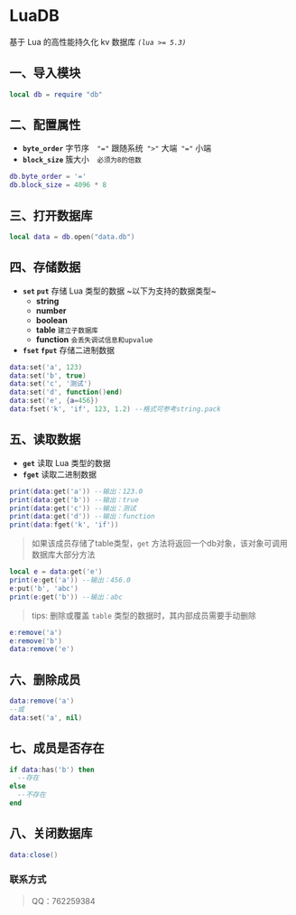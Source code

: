 # LuaDB
基于 Lua 的高性能持久化 kv 数据库 *`(lua >= 5.3)`*

## 一、导入模块
``` lua
local db = require "db"
```

## 二、配置属性
- **`byte_order`** 字节序&ensp;&ensp;`"="` 跟随系统&ensp;`">"` 大端&ensp;`"="` 小端
- **`block_size`** 簇大小&ensp;&ensp;`必须为8的倍数`
```lua
db.byte_order = '='
db.block_size = 4096 * 8
```

## 三、打开数据库
``` lua
local data = db.open("data.db")
```

## 四、存储数据
- **`set` `put`** 存储 Lua 类型的数据
  ~以下为支持的数据类型~
  + **string**
  + **number**
  + **boolean**
  + **table** `建立子数据库`
  + **function** `会丢失调试信息和upvalue`
- **`fset` `fput`** 存储二进制数据
```lua
data:set('a', 123)
data:set('b', true)
data:set('c', '测试')
data:set('d', function()end)
data:set('e', {a=456})
data:fset('k', 'if', 123, 1.2) --格式可参考string.pack
```

## 五、读取数据
- **`get`** 读取 Lua 类型的数据
- **`fget`** 读取二进制数据
```lua
print(data:get('a')) --输出：123.0
print(data:get('b')) --输出：true
print(data:get('c')) --输出：测试
print(data:get('d')) --输出：function
print(data:fget('k', 'if'))
```
> 如果该成员存储了table类型，`get` 方法将返回一个db对象，该对象可调用数据库大部分方法
```lua
local e = data:get('e')
print(e:get('a')) --输出：456.0
e:put('b', 'abc')
print(e:get('b')) --输出：abc
```
> tips: 删除或覆盖 `table` 类型的数据时，其内部成员需要手动删除
```lua
e:remove('a')
e:remove('b')
data:remove('e')
```

## 六、删除成员
``` lua
data:remove('a')
--或
data:set('a', nil)
```

## 七、成员是否存在
``` lua
if data:has('b') then
  --存在
else
  --不存在
end
```

## 八、关闭数据库
```lua
data:close()
```

### 联系方式
> QQ：762259384